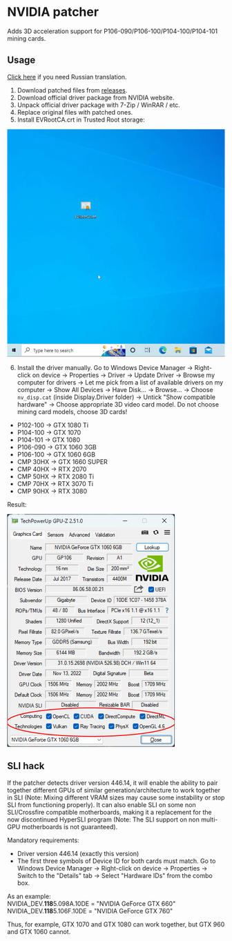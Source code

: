 # NVIDIA patcher

Adds 3D acceleration support for P106-090/P106-100/P104-100/P104-101 mining cards.

## Usage
[Click here](https://mysku.club/blog/taobao/70663.html) if you need Russian translation.

1. Download patched files from [releases](https://github.com/dartraiden/NVIDIA-patcher/releases).
2. Download official driver package from NVIDIA website.
3. Unpack official driver package with 7-Zip / WinRAR / etc.
4. Replace original files with patched ones.
5. Install EVRootCA.crt in Trusted Root storage:

![Certificate installation](/docs/Certificate_installation.gif)

6. Install the driver manually. Go to Windows Device Manager → Right-click on device → Properties → Driver → Update Driver → Browse my computer for drivers → Let me pick from a list of available drivers on my computer → Show All Devices → Have Disk... → Browse... → Choose `nv_disp.cat` (inside Display.Driver folder)  → Untick "Show compatible hardware" → Choose appropriate 3D video card model. Do not choose mining card models, choose 3D cards!
* P102-100 → GTX 1080 Ti
* P104-100 → GTX 1070
* P104-101 → GTX 1080
* P106-090 → GTX 1060 3GB
* P106-100 → GTX 1060 6GB
* CMP 30HX → GTX 1660 SUPER
* CMP 40HX → RTX 2070
* CMP 50HX → RTX 2080 Ti
* CMP 70HX → RTX 3070 Ti
* CMP 90HX → RTX 3080

Result:

![Screenshot of GPU-Z window](/docs/gpu-z.png)

## SLI hack
If the patcher detects driver version 446.14, it will enable the ability to pair together different GPUs of similar generation/architecture to work together in SLI (Note: Mixing different VRAM sizes may cause some instability or stop SLI from functioning properly). It can also enable SLI on some non SLI/Crossfire compatible motherboards, making it a replacement for the now discontinued HyperSLI program (Note: The SLI support on non multi-GPU motherboards is not guaranteed).

Mandatory requirements:
* Driver version 446.14 (exactly this version)
* The first three symbols of Device ID for both cards must match. Go to Windows Device Manager → Right-click on device → Properties → Switch to the "Details" tab →  Select "Hardware IDs" from the combo box.

As an example:  
NVIDIA_DEV.**118**5.098A.10DE = "NVIDIA GeForce GTX 660"  
NVIDIA_DEV.**118**5.106F.10DE = "NVIDIA GeForce GTX 760"

Thus, for example, GTX 1070 and GTX 1080 can work together, but GTX 960 and GTX 1060 cannot.
